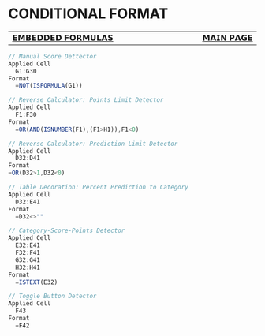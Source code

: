 # CONDITIONAL FORMAT

<table>
  <tr>
    <td width="500px" align="left">
      <a href="./formulas_embedded.md">𝗘𝗠𝗕𝗘𝗗𝗗𝗘𝗗 𝗙𝗢𝗥𝗠𝗨𝗟𝗔𝗦</a>
    </td>
    <td width="500px" align="right">
      <a href="./README.md">𝗠𝗔𝗜𝗡 𝗣𝗔𝗚𝗘</a>  
    </td>
  </tr>
</table>

```js
// Manual Score Dettector
Applied Cell
  G1:G30
Format
  =NOT(ISFORMULA(G1))

// Reverse Calculator: Points Limit Detector 
Applied Cell
  F1:F30
Format
  =OR(AND(ISNUMBER(F1),(F1>H1)),F1<0)

// Reverse Calculator: Prediction Limit Detector
Applied Cell
  D32:D41
Format
=OR(D32>1,D32<0)

// Table Decoration: Percent Prediction to Category
Applied Cell
  D32:E41
Format
  =D32<>""

// Category-Score-Points Detector
Applied Cell
  E32:E41
  F32:F41
  G32:G41
  H32:H41
Format
  =ISTEXT(E32)

// Toggle Button Detector
Applied Cell
  F43
Format
  =F42
```
